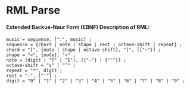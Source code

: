 # RML Parse #

#### Extended Backus-Naur Form (EBNF) Description of RML: ####
```
music = sequence, [":", music] ;
sequence = {chord | note | shape | rest | octave-shift | repeat} ;
chord = "[", {note | shape | octave-shift}, "]", [{"~"}] ;
shape = "<", {note}, ">" ;
note = (digit | "T" | "E"), [{"~"} | {"'"}] ;
octave-shift = "v" | "^" ;
repeat = "*", digit ;
rest = "-", ["'"] ;
digit = "0" | "1" | "2" | "3" | "4" | "5" | "6" | "7" | "8" | "9" ;
```